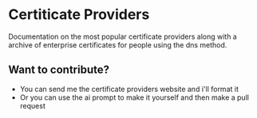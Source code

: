 # Certiticate Providers
Documentation on the most popular certificate providers along with a archive of enterprise certificates for people using the dns method. 

## Want to contribute?
- You can send me the certificate providers website and i'll format it
- Or you can use the ai prompt to make it yourself and then make a pull request


<!--
Pages:
Github 
https://raw.githubusercontent.com/gliddd4/Certificate-Providers/refs/heads/main/AppTesters.md
https://raw.githubusercontent.com/gliddd4/Certificate-Providers/refs/heads/main/CynPwn.md
https://raw.githubusercontent.com/gliddd4/Certificate-Providers/refs/heads/main/IOSBoom.md
https://raw.githubusercontent.com/gliddd4/Certificate-Providers/refs/heads/main/IOSRocket.md
https://raw.githubusercontent.com/gliddd4/Certificate-Providers/refs/heads/main/KravaSign.md
https://raw.githubusercontent.com/gliddd4/Certificate-Providers/refs/heads/main/LoyahDev.md
https://raw.githubusercontent.com/gliddd4/Certificate-Providers/refs/heads/main/Signulous.md
https://raw.githubusercontent.com/gliddd4/Certificate-Providers/refs/heads/main/ai_prompt.md
-->
